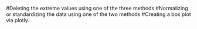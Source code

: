 #Deleting the extreme values using one of the three methods
#Normalizing or standardizing the data using one of the two methods
#Creating a box plot via plotly.
